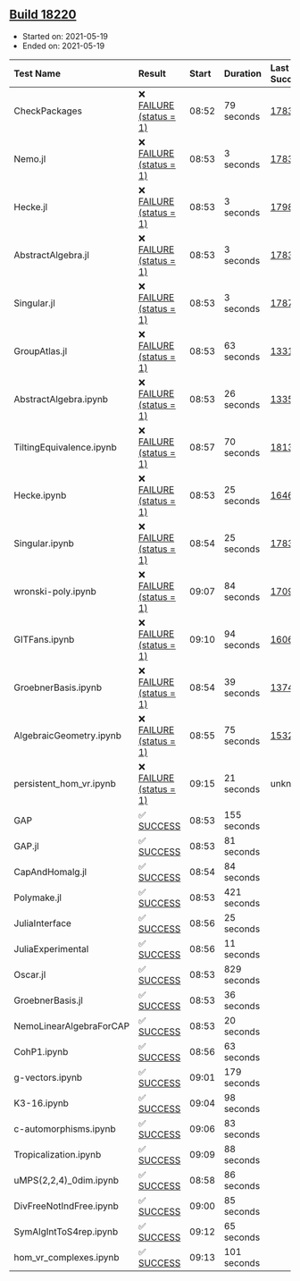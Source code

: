 ## [Build 18220](https://oscarci.mathematik.uni-kl.de/job/oscar/18220/)

* Started on: 2021-05-19
* Ended on: 2021-05-19

| Test Name    | Result | Start | Duration | Last Success | First Failure |
|:-------------|:-------|:------|:---------|:-------------|:--------------|
| CheckPackages | ❌ [FAILURE (status = 1)](https://oscarci.mathematik.uni-kl.de/job/oscar/18220/artifact/logs/build-18220/CheckPackages.log) | 08:52 | 79 seconds | [17832](https://oscarci.mathematik.uni-kl.de/job/oscar/17832/) | [17833](https://oscarci.mathematik.uni-kl.de/job/oscar/17833/) |
| Nemo.jl | ❌ [FAILURE (status = 1)](https://oscarci.mathematik.uni-kl.de/job/oscar/18220/artifact/logs/build-18220/Nemo.jl.log) | 08:53 | 3 seconds | [17835](https://oscarci.mathematik.uni-kl.de/job/oscar/17835/) | [17836](https://oscarci.mathematik.uni-kl.de/job/oscar/17836/) |
| Hecke.jl | ❌ [FAILURE (status = 1)](https://oscarci.mathematik.uni-kl.de/job/oscar/18220/artifact/logs/build-18220/Hecke.jl.log) | 08:53 | 3 seconds | [17987](https://oscarci.mathematik.uni-kl.de/job/oscar/17987/) | [17988](https://oscarci.mathematik.uni-kl.de/job/oscar/17988/) |
| AbstractAlgebra.jl | ❌ [FAILURE (status = 1)](https://oscarci.mathematik.uni-kl.de/job/oscar/18220/artifact/logs/build-18220/AbstractAlgebra.jl.log) | 08:53 | 3 seconds | [17831](https://oscarci.mathematik.uni-kl.de/job/oscar/17831/) | [17832](https://oscarci.mathematik.uni-kl.de/job/oscar/17832/) |
| Singular.jl | ❌ [FAILURE (status = 1)](https://oscarci.mathematik.uni-kl.de/job/oscar/18220/artifact/logs/build-18220/Singular.jl.log) | 08:53 | 3 seconds | [17871](https://oscarci.mathematik.uni-kl.de/job/oscar/17871/) | [17872](https://oscarci.mathematik.uni-kl.de/job/oscar/17872/) |
| GroupAtlas.jl | ❌ [FAILURE (status = 1)](https://oscarci.mathematik.uni-kl.de/job/oscar/18220/artifact/logs/build-18220/GroupAtlas.jl.log) | 08:53 | 63 seconds | [13311](https://oscarci.mathematik.uni-kl.de/job/oscar/13311/) | [13312](https://oscarci.mathematik.uni-kl.de/job/oscar/13312/) |
| AbstractAlgebra.ipynb | ❌ [FAILURE (status = 1)](https://oscarci.mathematik.uni-kl.de/job/oscar/18220/artifact/logs/build-18220/AbstractAlgebra.ipynb.log) | 08:53 | 26 seconds | [13355](https://oscarci.mathematik.uni-kl.de/job/oscar/13355/) | [13356](https://oscarci.mathematik.uni-kl.de/job/oscar/13356/) |
| TiltingEquivalence.ipynb | ❌ [FAILURE (status = 1)](https://oscarci.mathematik.uni-kl.de/job/oscar/18220/artifact/logs/build-18220/TiltingEquivalence.ipynb.log) | 08:57 | 70 seconds | [18131](https://oscarci.mathematik.uni-kl.de/job/oscar/18131/) | [18132](https://oscarci.mathematik.uni-kl.de/job/oscar/18132/) |
| Hecke.ipynb | ❌ [FAILURE (status = 1)](https://oscarci.mathematik.uni-kl.de/job/oscar/18220/artifact/logs/build-18220/Hecke.ipynb.log) | 08:53 | 25 seconds | [16463](https://oscarci.mathematik.uni-kl.de/job/oscar/16463/) | [16464](https://oscarci.mathematik.uni-kl.de/job/oscar/16464/) |
| Singular.ipynb | ❌ [FAILURE (status = 1)](https://oscarci.mathematik.uni-kl.de/job/oscar/18220/artifact/logs/build-18220/Singular.ipynb.log) | 08:54 | 25 seconds | [17835](https://oscarci.mathematik.uni-kl.de/job/oscar/17835/) | [17836](https://oscarci.mathematik.uni-kl.de/job/oscar/17836/) |
| wronski-poly.ipynb | ❌ [FAILURE (status = 1)](https://oscarci.mathematik.uni-kl.de/job/oscar/18220/artifact/logs/build-18220/wronski-poly.ipynb.log) | 09:07 | 84 seconds | [17098](https://oscarci.mathematik.uni-kl.de/job/oscar/17098/) | [17099](https://oscarci.mathematik.uni-kl.de/job/oscar/17099/) |
| GITFans.ipynb | ❌ [FAILURE (status = 1)](https://oscarci.mathematik.uni-kl.de/job/oscar/18220/artifact/logs/build-18220/GITFans.ipynb.log) | 09:10 | 94 seconds | [16068](https://oscarci.mathematik.uni-kl.de/job/oscar/16068/) | [16069](https://oscarci.mathematik.uni-kl.de/job/oscar/16069/) |
| GroebnerBasis.ipynb | ❌ [FAILURE (status = 1)](https://oscarci.mathematik.uni-kl.de/job/oscar/18220/artifact/logs/build-18220/GroebnerBasis.ipynb.log) | 08:54 | 39 seconds | [13748](https://oscarci.mathematik.uni-kl.de/job/oscar/13748/) | [13749](https://oscarci.mathematik.uni-kl.de/job/oscar/13749/) |
| AlgebraicGeometry.ipynb | ❌ [FAILURE (status = 1)](https://oscarci.mathematik.uni-kl.de/job/oscar/18220/artifact/logs/build-18220/AlgebraicGeometry.ipynb.log) | 08:55 | 75 seconds | [15322](https://oscarci.mathematik.uni-kl.de/job/oscar/15322/) | [15323](https://oscarci.mathematik.uni-kl.de/job/oscar/15323/) |
| persistent_hom_vr.ipynb | ❌ [FAILURE (status = 1)](https://oscarci.mathematik.uni-kl.de/job/oscar/18220/artifact/logs/build-18220/persistent_hom_vr.ipynb.log) | 09:15 | 21 seconds | unknown | unknown |
| GAP | ✅ [SUCCESS](https://oscarci.mathematik.uni-kl.de/job/oscar/18220/artifact/logs/build-18220/GAP.log) | 08:53 | 155 seconds |  |  |
| GAP.jl | ✅ [SUCCESS](https://oscarci.mathematik.uni-kl.de/job/oscar/18220/artifact/logs/build-18220/GAP.jl.log) | 08:53 | 81 seconds |  |  |
| CapAndHomalg.jl | ✅ [SUCCESS](https://oscarci.mathematik.uni-kl.de/job/oscar/18220/artifact/logs/build-18220/CapAndHomalg.jl.log) | 08:54 | 84 seconds |  |  |
| Polymake.jl | ✅ [SUCCESS](https://oscarci.mathematik.uni-kl.de/job/oscar/18220/artifact/logs/build-18220/Polymake.jl.log) | 08:53 | 421 seconds |  |  |
| JuliaInterface | ✅ [SUCCESS](https://oscarci.mathematik.uni-kl.de/job/oscar/18220/artifact/logs/build-18220/JuliaInterface.log) | 08:56 | 25 seconds |  |  |
| JuliaExperimental | ✅ [SUCCESS](https://oscarci.mathematik.uni-kl.de/job/oscar/18220/artifact/logs/build-18220/JuliaExperimental.log) | 08:56 | 11 seconds |  |  |
| Oscar.jl | ✅ [SUCCESS](https://oscarci.mathematik.uni-kl.de/job/oscar/18220/artifact/logs/build-18220/Oscar.jl.log) | 08:53 | 829 seconds |  |  |
| GroebnerBasis.jl | ✅ [SUCCESS](https://oscarci.mathematik.uni-kl.de/job/oscar/18220/artifact/logs/build-18220/GroebnerBasis.jl.log) | 08:53 | 36 seconds |  |  |
| NemoLinearAlgebraForCAP | ✅ [SUCCESS](https://oscarci.mathematik.uni-kl.de/job/oscar/18220/artifact/logs/build-18220/NemoLinearAlgebraForCAP.log) | 08:53 | 20 seconds |  |  |
| CohP1.ipynb | ✅ [SUCCESS](https://oscarci.mathematik.uni-kl.de/job/oscar/18220/artifact/logs/build-18220/CohP1.ipynb.log) | 08:56 | 63 seconds |  |  |
| g-vectors.ipynb | ✅ [SUCCESS](https://oscarci.mathematik.uni-kl.de/job/oscar/18220/artifact/logs/build-18220/g-vectors.ipynb.log) | 09:01 | 179 seconds |  |  |
| K3-16.ipynb | ✅ [SUCCESS](https://oscarci.mathematik.uni-kl.de/job/oscar/18220/artifact/logs/build-18220/K3-16.ipynb.log) | 09:04 | 98 seconds |  |  |
| c-automorphisms.ipynb | ✅ [SUCCESS](https://oscarci.mathematik.uni-kl.de/job/oscar/18220/artifact/logs/build-18220/c-automorphisms.ipynb.log) | 09:06 | 83 seconds |  |  |
| Tropicalization.ipynb | ✅ [SUCCESS](https://oscarci.mathematik.uni-kl.de/job/oscar/18220/artifact/logs/build-18220/Tropicalization.ipynb.log) | 09:09 | 88 seconds |  |  |
| uMPS(2,2,4)_0dim.ipynb | ✅ [SUCCESS](https://oscarci.mathematik.uni-kl.de/job/oscar/18220/artifact/logs/build-18220/uMPS-2-2-4-_0dim.ipynb.log) | 08:58 | 86 seconds |  |  |
| DivFreeNotIndFree.ipynb | ✅ [SUCCESS](https://oscarci.mathematik.uni-kl.de/job/oscar/18220/artifact/logs/build-18220/DivFreeNotIndFree.ipynb.log) | 09:00 | 85 seconds |  |  |
| SymAlgIntToS4rep.ipynb | ✅ [SUCCESS](https://oscarci.mathematik.uni-kl.de/job/oscar/18220/artifact/logs/build-18220/SymAlgIntToS4rep.ipynb.log) | 09:12 | 65 seconds |  |  |
| hom_vr_complexes.ipynb | ✅ [SUCCESS](https://oscarci.mathematik.uni-kl.de/job/oscar/18220/artifact/logs/build-18220/hom_vr_complexes.ipynb.log) | 09:13 | 101 seconds |  |  |
